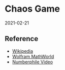# Chaos Game

2021-02-21

## Reference

- [Wikipedia](https://en.wikipedia.org/wiki/Chaos_game)
- [Wolfram MathWorld](https://mathworld.wolfram.com/ChaosGame.html)
- [Numberphile Video](https://youtu.be/kbKtFN71Lfs)
